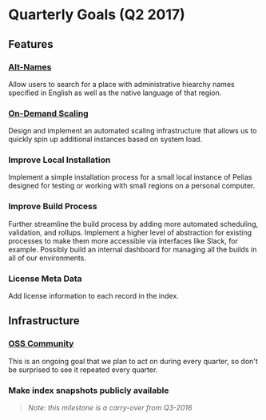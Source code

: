 # Quarterly Goals (Q2 2017)

## Features

### [Alt-Names](/milestones/alt_names/)

Allow users to search for a place with administrative hiearchy names specified in English as well as 
the native language of that region. 

### [On-Demand Scaling](/milestones/scaling/)

Design and implement an automated scaling infrastructure that allows us to quickly spin up additional instances based on system load.

### Improve Local Installation

Implement a simple installation process for a small local instance of Pelias designed for testing or working with small regions on a personal computer.

### Improve Build Process

Further streamline the build process by adding more automated scheduling, validation, and rollups. Implement a higher level of abstraction for existing processes to make them more accessible via interfaces like Slack, for example. Possibly build an internal dashboard for managing all the builds in all of our environments.

### License Meta Data

Add license information to each record in the index.

## Infrastructure

### [OSS Community](/milestones/community_building/)
This is an ongoing goal that we plan to act on during every quarter, so don't be surprised to see it 
repeated every quarter.

### Make index snapshots publicly available
>_Note: this milestone is a carry-over from Q3-2016_
